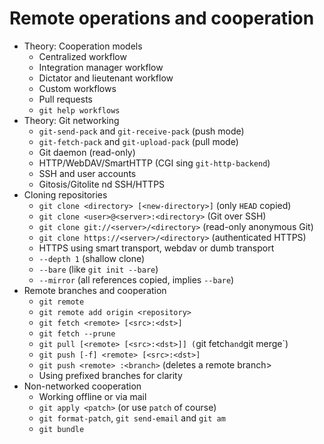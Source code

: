 # Remote operations and cooperation
  
  * Theory: Cooperation models
      - Centralized workflow
      - Integration manager workflow
      - Dictator and lieutenant workflow
      - Custom workflows
      - Pull requests
      - `git help workflows`
  * Theory: Git networking
      - `git-send-pack` and `git-receive-pack` (push mode)
      - `git-fetch-pack` and `git-upload-pack` (pull mode)
      - Git daemon (read-only)
      - HTTP/WebDAV/SmartHTTP (CGI sing `git-http-backend`)
      - SSH and user accounts
      - Gitosis/Gitolite nd SSH/HTTPS
  * Cloning repositories
      - `git clone <directory> [<new-directory>]` (only `HEAD` copied)
      - `git clone <user>@<server>:<directory>` (Git over SSH)
      - `git clone git://<server>/<directory>` (read-only anonymous Git)
      - `git clone https://<server>/<directory>` (authenticated HTTPS)
      - HTTPS using smart transport, webdav or dumb transport
      - `--depth 1` (shallow clone)
      - `--bare` (like `git init --bare`)
      - `--mirror` (all references copied, implies `--bare`)
  * Remote branches and cooperation
      - `git remote`
      - `git remote add origin <repository>`
      - `git fetch <remote> [<src>:<dst>]`
      - `git fetch --prune`
      - `git pull [<remote> [<src>:<dst>]] (`git fetch` and `git merge`)
      - `git push [-f] <remote> [<src>:<dst>]`
      - `git push <remote> :<branch>` (deletes a remote branch>
      - Using prefixed branches for clarity
  * Non-networked cooperation
      - Working offline or via mail
      - `git apply <patch>` (or use `patch` of course)
      - `git format-patch`, `git send-email` and `git am`
      - `git bundle`
